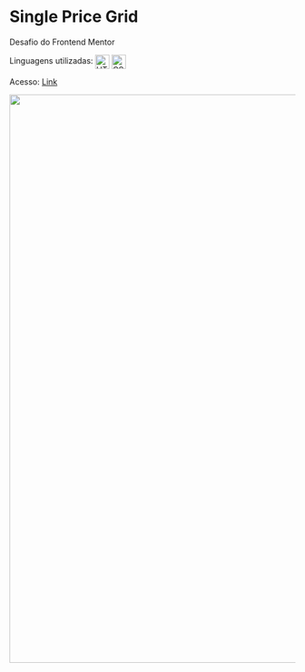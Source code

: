 # Single Price Grid

Desafio do Frontend Mentor

Linguagens utilizadas: 
<img align="center" alt="HTML" height="25" src="https://img.shields.io/badge/HTML5-E34F26?style=for-the-badge&logo=html5&logoColor=white">
<img align="center" alt="CSS" height="25" src="https://img.shields.io/badge/CSS3-1572B6?style=for-the-badge&logo=css3&logoColor=white">

Acesso: <a href="https://matheeusgomes.github.io/single-price-grid/">Link</a>

<img src="https://user-images.githubusercontent.com/10269675/169375423-0474f0c4-f2e7-4f82-b0b2-67c192f22227.jpg" width=1000px>
